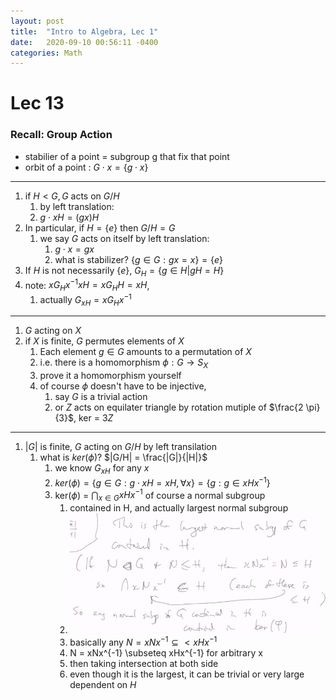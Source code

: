 ```yaml
---
layout: post
title:  "Intro to Algebra, Lec 1"
date:   2020-09-10 00:56:11 -0400
categories: Math
---
```

# Lec 13

### Recall: Group Action
* stabilier of a point = subgroup g that fix that point
* orbit of a point : $G \cdot x = \{g \cdot x \}$

***
1. if $H < G, G$ acts on $G/H$
   1. by left translation:
   2. $g \cdot xH = (gx) H$
2. In particular, if $H = \{e\}$ then $G/H = G$
   1. we say $G$ acts on itself by left translation:
      1. $g \cdot x = gx$
      2. what is stabilizer? $\{g \in G : gx = x\} = \{e\}$
3. If $H$ is not necessarily $\{e\}$, $G_H = \{g \in H | gH = H\}$
4. note: $xG_Hx^{-1}xH = xG_HH = xH$, 
   1. actually $G_{xH} = xG_{H}x^{-1}$

***
1. $G$ acting on $X$
2. if $X$ is finite, $G$ permutes elements of $X$
   1. Each element $g \in G$ amounts to a permutation of $X$
   2. i.e. there is a homomorphism $\phi : G \rightarrow S_X$
   3. prove it a homomorphism yourself
   4. of course $\phi$ doesn't have to be injective, 
      1. say $G$ is a trivial action
      2. or $Z$ acts on equilater triangle by rotation mutiple of $\frac{2 \pi}{3}$, ker = $3Z$
***
1. $|G|$ is finite, $G$ acting on $G/H$ by left transilation
   1. what is $ker(\phi)$? $|G/H| = \frac{|G|}{|H|}$
      1. we know $G_{xH}$ for any $x$
      2. $ker(\phi) = \{g \in G : g \cdot xH = xH, \forall x\} = \{g : g \in xHx^{-1}\}$
      3. ker($\phi$) = $\bigcap_{x \in G} xHx^{-1}$ of course a normal subgroup
         1. contained in H, and actually largest normal subgroup
         2. ![](../assets/img/2020-10-29-16-52-29.png)
         3. basically any $N = xNx^{-1} \subseteq < xHx^{-1}$
         4. N = xNx^{-1} \subseteq xHx^{-1} for arbitrary x
         5. then taking intersection at both side
         6. even though it is the largest, it can be trivial or very large dependent on $H$
  
